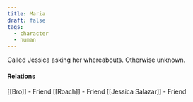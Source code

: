 ```yaml
---
title: Maria
draft: false
tags:
  - character
  - human
---
```

Called Jessica asking her whereabouts. Otherwise unknown.

#### Relations
[[Bro]] - Friend
[[Roach]] - Friend
[[Jessica Salazar]] - Friend
